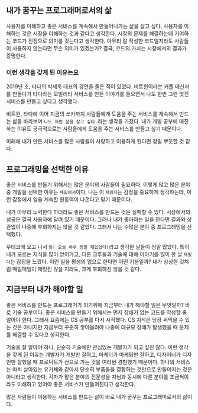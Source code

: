 ## 내가 꿈꾸는 프로그래머로서의 삶

사용자를 이해하고 좋은 서비스를 계속해서 만들어나가는 삶을 살고 싶다. 
사용자를 이해하는 것은 시장을 이해하는 것과 같다고 생각한다. 
시장의 문제를 해결하는데 기여하는 코드가 진정으로 의미를 갖는다고 생각한다. 
아무리 잘 작성한 코드일지라도 사람들이 사용하지 않는다면 무슨 의미가 있겠는가? 
결국, 코드의 가치는 시장에서의 결과가 증명한다.

### 이런 생각을 갖게 된 이유는요

2019년 초, 타다의 박재욱 대표의 강연을 들은 적이 있었다. 
비트윈이라는 커플 메신저를 만들다가 타다라는 모빌리티 서비스를 만든 이야기를 들으면서 
나도 한번 그런 멋진 서비스를 만들고 싶다고 생각했다. 
  
비트윈, 타다에 이어 지금의 쏘카까지 사람들에게 도움을 주는 서비스를 계속해서 만드는 삶을 바라보며 
`나도 저런 삶을 살고 싶다.`라는 생각을 가졌다. 
내가 개발 공부에 매진하는 이유도 궁극적으로는 사람들에게 도움을 주는 서비스를 만들고 싶기 때문이다. 

미래에 내가 만든 서비스를 많은 사람들이 사랑하고 이용하게 된다면 정말 뿌듯할 것 같다. 

## 프로그래밍을 선택한 이유

좋은 서비스를 만들기 위해서는 많은 분야의 사람들이 필요하다. 
이렇게 많고 많은 분야 중 개발을 선택한 이유는 `재밌어서`이다. 
나는 이 `재밌다`는 감정을 중요하게 생각하는데, 이런 감정에서 일을 계속할 원동력이 나온다고 믿기 때문이다.  

내가 아무리 노력한다 하더라도 좋은 서비스를 만드는 것은 실패할 수 있다. 
시장에서의 성공은 결국 사용자에 달려 있기 때문이다. 
그러나 내가 좋아하는 일을 한다면 결과와 상관없이 나중에 후회하지는 않을 것 같았다. 
그래서 나는 수많은 분야 중 프로그래밍을 선택했다.  

우테코에 오고 나서 `와! 오늘 하루 정말 재밌었다!`라고 생각한 날들이 정말 많았다. 
특히 내가 모르는 지식을 많이 얻어가고, 다른 크루들과 기술에 대해 이야기를 많이 한 날 `재밌다`는 감정을 느꼈다. 
이런 일을 평생의 업으로 한다면 어떤 기분일까? 
내가 상상한 것처럼 매일매일이 재밌진 않을 지라도, 크게 후회하진 않을 것 같다.

## 지금부터 내가 해야할 일

좋은 서비스를 만드는 프로그래머가 되기위해 지금부터 내가 해야할 일은 무엇일까? 
바로 기술 공부이다. 좋은 서비스를 만들기 위해서는 먼저 장애가 없는 코드를 작성할 줄 알아야 한다. 그래서 요즘에는 CS 공부를 다시 시작했다. 
CS 지식은 당장 써먹을 수 있는 것은 아니지만 지금부터 꾸준히 쌓아올려야 나중에 대규모 장애가 발생했을 때 문제를 해결할 수 있다고 생각한다. 

기술을 잘 알아야 하나, 단순히 기술에만 관심있는 개발자가 되고 싶진 않다. 
이런 생각을 갖게 된 이유는 개발자가 개발만 잘하고, 마케터가 마케팅만 잘하고, 디자이너가 디자인만 잘했을 때 프로덕트가 산으로 가는 것을 여러번 경험했기 때문이다. 
하나의 서비스는 마치 살아있는 유기체와 같아서 단순히 부품들을 결합하는 것만으로 만들어지는 것은 아니라고 생각한다. 
각자가 맡은 분야의 전문성을 지님과 동시에 다른 분야를 조금씩이라도 이해하고 있어야 좋은 서비스가 만들어진다고 생각한다. 

많은 사람들이 이용하는 서비스를 만드는 삶이 바로 내가 꿈꾸는 프로그래머로서의 삶이다.  
